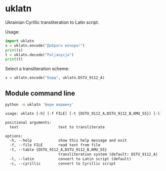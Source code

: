 uklatn
==
Ukrainian Cyrillic transliteration to Latin script.


Usage:
```py
import uklatn
s = uklatn.encode("Доброго вечора!")
print(s)
t = uklatn.decode("Paljanycja")
print(t)
```

Select a transliteration scheme:
```py
s = uklatn.encode("Борщ", uklatn.DSTU_9112_A)
```

Module command line
--
```sh
python -m uklatn 'Бери вершину'
```

```txt
usage: uklatn [-h] [-f FILE] [-t {DSTU_9112_A,DSTU_9112_B,KMU_55}] [-l] [-c] [text ...]

positional arguments:
  text                  text to transliterate

options:
  -h, --help            show this help message and exit
  -f, --file FILE       read text from file
  -t, --table {DSTU_9112_A,DSTU_9112_B,KMU_55}
                        transliteration system (default: DSTU_9112_A)
  -l, --latin           convert to Latin script (default)
  -c, --cyrillic        convert to Cyrillic script
```
